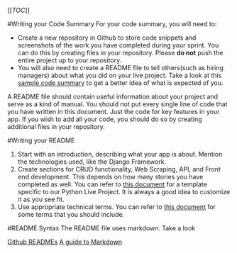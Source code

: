 [[_TOC_]]

#Writing your Code Summary
For your code summary, you will need to:
- Create a new repository in Github to store code snippets and screenshots of the work you have completed during your sprint. You can do this by creating files in your repository. Please **do not** push the entire project up to your repository. 
- You will also need to create a README file to tell others(such as hiring managers) about what you did on your live project. Take a look at this [sample code summary](https://github.com/BenjaminLSchwab/JobPlacementDashboard) to get a better idea of what is expected of you. 

A README file should contain useful information about your project and serve as a kind of manual. You should not put every single line of code that you have written in this document. Just the code for key features in your app. If you wish to add all your code, you should do so by creating additional files in your repository.

#Writing your README
1. Start with an introduction, describing what your app is about. Mention the technologies used, like the Django Framework.
2. Create sections for CRUD functionality, Web Scraping, API, and Front end development. This depends on how many stories you have completed as well. You can refer to [this document](https://docs.google.com/document/d/1NuhWe3Sa0RPdyM4bPmrBe--P8V7ri8t5G9OipMEhdGk/edit?usp=sharing) for a template specific to our Python Live Project. It is always a good idea to customize it as you see fit.
3. Use appropriate technical terms. You can refer to [this document](https://docs.google.com/document/d/1BbHVev8L0QH6AFaUdf3LD-Y6dkYYqcmuAvgyhesW1bY/edit?usp=sharing) for some terms that you should include.

#README Syntax
The README file uses markdown. Take a look


[Github READMEs](https://docs.github.com/en/free-pro-team@latest/github/creating-cloning-and-archiving-repositories/about-readmes)
[A guide to Markdown](https://code.visualstudio.com/docs/languages/markdown)